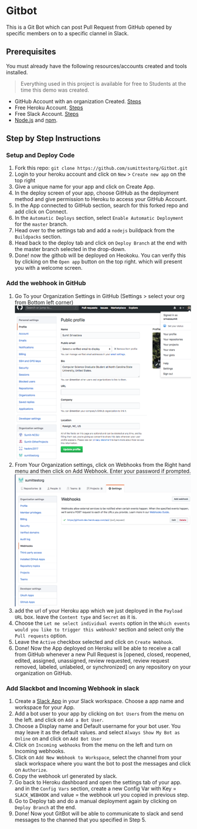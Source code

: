 # Gitbot

This is a Git Bot which can post Pull Request from GitHub opened by specific members on to a specific clannel in Slack.

## Prerequisites

You must already have the following resources/accounts created and tools installed.

> Everything used in this project is available for free to Students at the time this demo was created.

- GitHub Account with an organization Created. [Steps](Tutorial/prereq/GithubAccount.md)
- Free Heroku Account. [Steps](Tutorial/prereq/HerokuAccount.md)
- Free Slack Account. [Steps](Tutorial/prereq/SlackAccount.md)
- [Node.js](https://nodejs.org/en/download/package-manager/) and [npm](https://www.npmjs.com/get-npm).

## Step by Step Instructions

### Setup and Deploy Code

1. Fork this repo: `git clone https://github.com/sumittestorg/Gitbot.git`
2. Login to your heroku account and click on `New` > `Create new app` on the top right
3. Give a unique name for your app and click on Create App.
4. In the deploy screen of your app, choose GitHub as the deployment method and give permission to Heroku to access your GitHub Account.
5. In the App connected to GitHub section, search for this forked repo and add click on Connect.
6. In the `Automatic Deploys` section, select `Enable Automatic Deployment` for the `master` branch.
7. Head over to the settings tab and add a `nodejs` buildpack from the `Buildpacks` section.
8. Head back to the deploy tab and click on `Deploy Branch` at the end with the master branch selected in the drop-down.
9. Done! now the githob will be deployed on Heokoku. You can verify this by clicking on the `Open app` button on the top right. which will present you with a welcome screen.

### Add the webhook in GitHub
1. Go To your Organization Settings in GitHub (Settings > select your org from Bottom left corner)
   ![img](Tutorial/steps/img/1.png)
2. From Your Organization settings, click on Webhooks from the Right hand menu and then click on Add Webhook. Enter your password if prompted.
![img](Tutorial/steps/img/2.png)
3. add the url of your Heroku app which we just deployed in the `Payload URL` box. leave the `Content type` and `Secret` as it is.
4. Choose the `Let me select individual events` option in the `Which events would you like to trigger this webhook?` section and select only the `Pull requests` option.
5. Leave the `Active` checkbox selected and click on `Create Webhook`.
6. Done! Now the App deployed on Heroku will be able to receive a call from GitHub whenever a new Pull Request is [opened, closed, reopened, edited, assigned, unassigned, review requested, review request removed, labeled, unlabeled, or synchronized] on any repository on your organization on GitHub.

### Add Slackbot and Incoming Webhook in slack
1. Create a [Slack App](https://api.slack.com/apps/new) in your Slack workspace. Choose a app name and workspace for your App.
2. Add a bot user to your app by clicking on `Bot Users` from the menu on the left. and click on  `Add a Bot User`.
3. Choose a Display name and Default username for your bot user. You may leave it as the default values. and select `Always Show My Bot as Online` on and click on `Add Bot User`
4. Click on `Incoming webhooks` from the menu on the left and turn on Incoming webhooks.
5. Click on `Add New Webhook to Workspace`, select the channel from your slack workspace where you want the bot to post the messages and click on `Authorize`.
6. Copy the webhook url generated by slack.
7. Go back to Heroku dashboard and open the settings tab of your app. and in the `Config Vars` section, create a new Config Var with Key = `SLACK_WEBHOOK` and value = the webhook url you copied in previous step.
8. Go to Deploy tab and do a manual deployment again by clicking on `Deploy Branch` at the end.
9. Done! Now yout GitBot will be able to communicate to slack and send messages to the channed that you specified in Step 5.